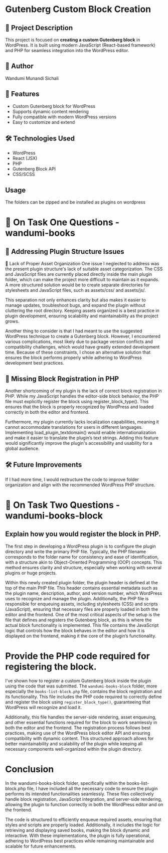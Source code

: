 # Gutenberg Custom Block Creation

## 📌 Project Description

This project is focused on **creating a custom Gutenberg block** in WordPress. It is built using modern JavaScript (React-based framework) and PHP for seamless integration into the WordPress editor.

## 👤 Author

Wandumi Munandi Sichali

## 🚀 Features

- Custom Gutenberg block for WordPress
- Supports dynamic content rendering
- Fully compatible with modern WordPress versions
- Easy to customize and extend

## 🛠️ Technologies Used

- WordPress
- React (JSX)
- PHP
- Gutenberg Block API
- CSS/SCSS

## Usage

The folders can be zipped and be installed as plugins on wordpress

# 🔧 On Task One Questions - wandumi-books

## 🚀 Addressing Plugin Structure Issues

📁 Lack of Proper Asset Organization
One issue I neglected to address was the present plugin structure's lack of suitable asset categorization. The CSS and JavaScript files are currently placed directly inside the main plugin folder, which can make the project more difficult to maintain as it expands. A more structured solution would be to create separate directories for stylesheets and JavaScript files, such as assets/css/ and assets/js/.

This separation not only enhances clarity but also makes it easier to manage updates, troubleshoot bugs, and expand the plugin without cluttering the root directory. Keeping assets organized is a best practice in plugin development, ensuring scalability and maintainability as the project grows.

Another thing to consider is that I had meant to use the suggested WordPress technique to create a Gutenberg block. However, I encountered various complications, most likely due to package version conflicts and compatibility challenges, which would have greatly extended development time. Because of these constraints, I chose an alternative solution that ensures the block performs properly while adhering to WordPress development best practices.

## 🔧 Missing Block Registration in PHP

Another shortcoming of my plugin is the lack of correct block registration in PHP. While my JavaScript handles the editor-side block behavior, the PHP file must explicitly register the block using register_block_type(). This ensures that the block is properly recognized by WordPress and loaded correctly in both the editor and frontend.

Furthermore, my plugin currently lacks localization capabilities, meaning it cannot accommodate translations for users in different languages. Implementing load_plugin_textdomain() would enable internationalization and make it easier to translate the plugin’s text strings. Adding this feature would significantly improve the plugin's accessibility and usability for a global audience.

## 🛠️ Future Improvements

If I had more time, I would restructure the code to improve folder organization and align with the recommended WordPress PHP structure.

# 🔧 On Task Two Questions - wandumi-books-block

## Explain how you would register the block in PHP.

The first step in developing a WordPress plugin is to configure the plugin directory and write the primary PHP file. Typically, the PHP filename corresponds to the folder name for consistency and ease of identification, with a structure akin to Object-Oriented Programming (OOP) concepts. This method ensures clarity and structure, especially when working with several plugins or huge projects.

Within this newly created plugin folder, the plugin header is defined at the top of the main PHP file. This header contains essential metadata such as the plugin name, description, author, and version number, which WordPress uses to recognize and manage the plugin. Additionally, the PHP file is responsible for enqueuing assets, including stylesheets (CSS) and scripts (JavaScript), ensuring that necessary files are properly loaded in both the editor and the frontend. One of the most critical aspects of the setup is the file that defines and registers the Gutenberg block, as this is where the actual block functionality is implemented. This file contains the JavaScript logic that controls how the block behaves in the editor and how it is displayed on the frontend, making it the core of the plugin’s functionality.

# Provide the PHP code required for registering the block.

I've shown how to register a custom Gutenberg block inside the plugin using the code that was submitted. The `wandumi-books-block` folder, more especially the `books-list-block.php` file, contains the block registration and its functionality. This file includes the PHP code required to correctly define and register the block using `register_block_type()`, guaranteeing that WordPress will recognize and load it.

Additionally, this file handles the server-side rendering, asset enqueuing, and other essential functions required for the block to work seamlessly in both the editor and the frontend. The registration process follows best practices, making use of the WordPress block editor API and ensuring compatibility with dynamic content. This structured approach allows for better maintainability and scalability of the plugin while keeping all necessary components well-organized within the plugin directory.

# Conclusion

In the wandumi-books-block folder, specifically within the books-list-block.php file, I have included all the necessary code to ensure the plugin performs its intended functionalities seamlessly. These files collectively handle block registration, JavaScript integration, and server-side rendering, allowing the plugin to function correctly in both the WordPress editor and on the frontend.

The code is structured to efficiently enqueue required assets, ensuring that styles and scripts are properly loaded. Additionally, it includes the logic for retrieving and displaying saved books, making the block dynamic and interactive. With these implementations, the plugin is fully operational, adhering to WordPress best practices while remaining maintainable and scalable for future enhancements.
